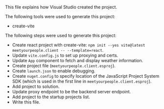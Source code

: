 This file explains how Visual Studio created the project.

The following tools were used to generate this project:
- create-vite

The following steps were used to generate this project:
- Create react project with create-vite: `npm init --yes vite@latest meetyourpeople.client -- --template=react`.
- Update `vite.config.js` to set up proxying and certs.
- Update `App` component to fetch and display weather information.
- Create project file (`meetyourpeople.client.esproj`).
- Create `launch.json` to enable debugging.
- Create `nuget.config` to specify location of the JavaScript Project System SDK (which is used in the first line in `meetyourpeople.client.esproj`).
- Add project to solution.
- Update proxy endpoint to be the backend server endpoint.
- Add project to the startup projects list.
- Write this file.
